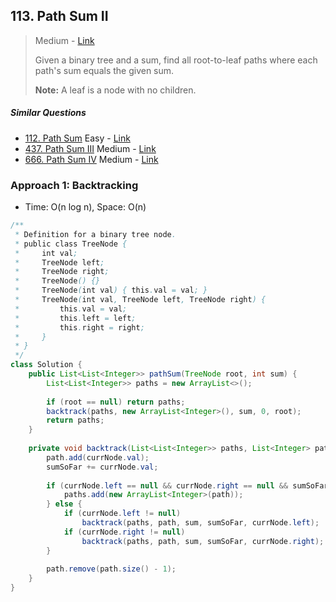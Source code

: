 ## 113. Path Sum II 

> Medium - [Link](https://leetcode.com/problems/path-sum-ii/)
>
> Given a binary tree and a sum, find all root-to-leaf paths where each path's sum equals the given sum.
>
> **Note:** A leaf is a node with no children.

##### Similar Questions

- [112. Path Sum](112.%20Path%20Sum.md)	Easy - [Link](https://leetcode.com/problems/path-sum/)
- [437. Path Sum III](437.%20Path%20Sum%20III.md)	Medium - [Link](https://leetcode.com/problems/path-sum-iii/)
- [666. Path Sum IV](666.%20Path%20Sum%20IV.md)	Medium - [Link](https://leetcode.com/problems/path-sum-iv/)



### Approach 1: Backtracking

- Time: O(n log n), Space: O(n)

```java
/**
 * Definition for a binary tree node.
 * public class TreeNode {
 *     int val;
 *     TreeNode left;
 *     TreeNode right;
 *     TreeNode() {}
 *     TreeNode(int val) { this.val = val; }
 *     TreeNode(int val, TreeNode left, TreeNode right) {
 *         this.val = val;
 *         this.left = left;
 *         this.right = right;
 *     }
 * }
 */
class Solution {
    public List<List<Integer>> pathSum(TreeNode root, int sum) {
        List<List<Integer>> paths = new ArrayList<>();
        
        if (root == null) return paths;
        backtrack(paths, new ArrayList<Integer>(), sum, 0, root);
        return paths;
    }
    
    private void backtrack(List<List<Integer>> paths, List<Integer> path, int sum, int sumSoFar, TreeNode currNode) {
        path.add(currNode.val);
        sumSoFar += currNode.val;
        
        if (currNode.left == null && currNode.right == null && sumSoFar == sum) {
            paths.add(new ArrayList<Integer>(path));
        } else {
            if (currNode.left != null) 
                backtrack(paths, path, sum, sumSoFar, currNode.left);
            if (currNode.right != null) 
                backtrack(paths, path, sum, sumSoFar, currNode.right);
        }
        
        path.remove(path.size() - 1);
    }
}
```

